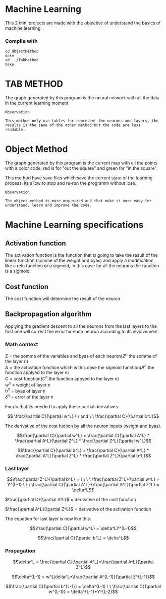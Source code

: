 # Machine Learning

This 2 mini projects are made with the objective of understand the basics of machine learning.

### Compile with 
```
cd ObjectMethod
make
cd ../TabMethod
make
```


# TAB METHOD
The graph generated by this program is the neural network with all the data in the current learning moment
```
Observation

This method only use tables for represent the neurons and layers, the results is the same of the other method but the code are less readable.
```
# Object Method
The graph generated by this program is the current map with all the points with a color code, red is for "out the square" and green for "in the square".

This method have save files which save the current state of the learning process, its allow to stop and re-run the programm without lose.
```
Observation

The object method is more organized and that make it more easy for understand, learn and improve the code.
```

# Machine Learning specifications

## Activation function
The activation function is the function that is going to take the result of the linear function (somme of the weight and byas) and apply a modification like a relu function or a sigmoid, in this case for all the neurons the function is a sigmoid.

## Cost function
The cost function will determine the result of the neuron

## Backpropagation algorithm
Applying the gradient descent to all the neurons from the last layers to the first one will correct the error for each neuron according to its involvement.

### Math context

Z = the somme of the variables and byas of each neuron($Z^n$ the somme of the layer n) \
A = the activation function which is this case the sigmoid function($A^n$ the function applyed to the layer n) \
C = cost function($C^n$ the function appyed to the layer n) \
$w^n$ = weight of layer n \
$b^n$ = byas of layer n \
$\delta^n$ = error of the layer n



For do that its needed to apply these partial derivatives:

$$ \frac{\partial C}{\partial w^L} \ \ and \ \ 
\frac{\partial C}{\partial b^L}$$

The derivative of the cost fuction by all the neuron inputs (weight and byas).

$$\frac{\partial C}{\partial w^L} = 
\frac{\partial C}{\partial A^L} * \frac{\partial A^L}{\partial Z^L} * \frac{\partial Z^L}{\partial w^L}$$

$$\frac{\partial C}{\partial b^L} = 
\frac{\partial C}{\partial A^L} * \frac{\partial A^L}{\partial Z^L} * \frac{\partial Z^L}{\partial b^L}$$

### Last layer

$$\frac{\partial Z^L}{\partial b^L} = 1 \ \ \
\frac{\partial Z^L}{\partial w^L} = Y^{L-1} \ \ \
\frac{\partial C}{\partial A^L}*\frac{\partial A^L}{\partial Z^L} = \delta^L$$

$\frac{\partial C}{\partial A^L}$ = derivative of the cost function 

$\frac{\partial A^L}{\partial Z^L}$ = derivative of the activation function 

The equation for last layer is now like this:

$$\frac{\partial C}{\partial w^L} = 
\delta^LY^{L-1}$$

$$\frac{\partial C}{\partial b^L} = 
\delta^L$$

### Propagation
$$\delta^L = \frac{\partial C}{\partial A^L}*\frac{\partial A^L}{\partial Z^L}$$

$$\delta^{L-1} = w^L\delta^L*\frac{\partial A^{L-1}}{\partial Z^{L-1}}$$

$$\frac{\partial C}{\partial b^{L-1}} = \delta^{L-1} \ \ \frac{\partial C}{\partial w^{L-1}} = \delta^{L-1}*Y^{L-2}$$
